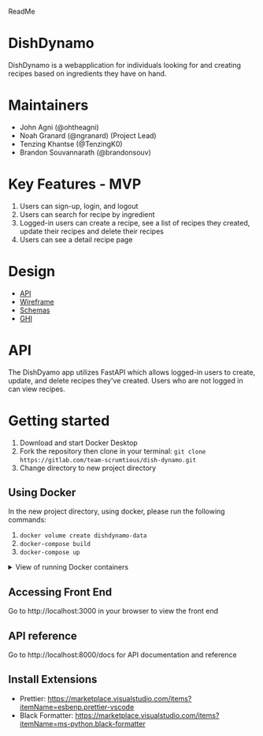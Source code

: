 ReadMe

# DishDynamo

DishDynamo is a webapplication for individuals looking for and creating recipes based on ingredients they have on hand.

# Maintainers

- John Agni (@ohtheagni)
- Noah Granard (@ngranard) (Project Lead)
- Tenzing Khantse (@TenzingK0)
- Brandon Souvannarath (@brandonsouv)

# Key Features - MVP

1. Users can sign-up, login, and logout
2. Users can search for recipe by ingredient
3. Logged-in users can create a recipe, see a list of recipes they created, update their recipes and delete their recipes
4. Users can see a detail recipe page

# Design

- [API](/docs/api.md)
- [Wireframe](docs/wireframe.md)
- [Schemas](docs/schemas.md)
- [GHI](docs/ghi.md)

# API

The DishDyamo app utilizes FastAPI which allows logged-in users to create, update, and delete recipes they've created. Users who are not logged in can view recipes.

# Getting started

1. Download and start Docker Desktop
2. Fork the repository then clone in your terminal: `git clone https://gitlab.com/team-scrumtious/dish-dynamo.git`
3. Change directory to new project directory

## Using Docker

In the new project directory, using docker, please run the following commands:

1. `docker volume create dishdynamo-data`
2. `docker-compose build`
3. `docker-compose up`
<details>
<summary>View of running Docker containers</summary>
<br>
![dockercontainers](/docs/docker-containers.png)
</details>

## Accessing Front End

Go to http://localhost:3000 in your browser to view the front end

## API reference

Go to http://localhost:8000/docs for API documentation and reference

## Install Extensions

- Prettier: <https://marketplace.visualstudio.com/items?itemName=esbenp.prettier-vscode>
- Black Formatter: <https://marketplace.visualstudio.com/items?itemName=ms-python.black-formatter>
